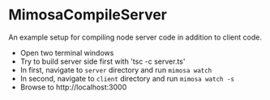 MimosaCompileServer
===================

An example setup for compiling node server code in addition to client code.

* Open two terminal windows
* Try to build server side first with 'tsc -c server.ts'
* In first, navigate to `server` directory and run `mimosa watch`
* In second, navigate to `client` directory and run `mimosa watch -s`
* Browse to http://localhost:3000
